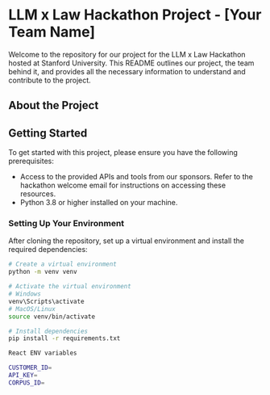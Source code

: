# LLM x Law Hackathon Project - [Your Team Name]

Welcome to the repository for our project for the LLM x Law Hackathon hosted at Stanford University. This README outlines our project, the team behind it, and provides all the necessary information to understand and contribute to the project.

## About the Project



## Getting Started

To get started with this project, please ensure you have the following prerequisites:

- Access to the provided APIs and tools from our sponsors. Refer to the hackathon welcome email for instructions on accessing these resources.
- Python 3.8 or higher installed on your machine.

### Setting Up Your Environment

After cloning the repository, set up a virtual environment and install the required dependencies:

```bash
# Create a virtual environment
python -m venv venv

# Activate the virtual environment
# Windows
venv\Scripts\activate
# MacOS/Linux
source venv/bin/activate

# Install dependencies
pip install -r requirements.txt

React ENV variables

CUSTOMER_ID=
API_KEY=
CORPUS_ID=


